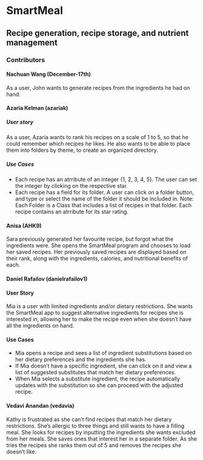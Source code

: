 # SmartMeal
## Recipe generation, recipe storage, and nutrient management 


### Contributors

#### Nachuan Wang (December-17th)
As a user, John wants to generate recipes from the ingredients he had on hand.

#### Azaria Kelman (azariak)
##### User story
As a user, Azaria wants to rank his recipes on a scale of 1 to 5, so that he could remember which recipes he likes. 
He also wants to be able to place them into folders by theme, to create an organized directory.
##### Use Cases
- Each recipe has an atrribute of an integer {1, 2, 3, 4, 5}. The user can set the integer by clicking on the respective star.
- Each recipe has a field for its folder. A user can click on a folder button, and type or select the name of the folder it should be included in.
Note: Each Folder is a Class that includes a list of recipes in that folder. Each recipe contains an atrribute for its star rating.


#### Anisa (AHK9)
Sara previously generated her favourite recipe, but
forgot what the ingredients were. She opens the SmartMeal program and 
chooses to load her saved recipes. Her previously saved recipes are displayed 
based on their rank, along with the ingredients, calories, and nutritional benefits 
of each.

#### Daniel Rafailov (danielrafailov1)
#### User Story
Mia is a user with limited ingredients and/or dietary restrictions. She wants the SmartMeal app to suggest alternative
ingredients for recipes she is interested in, allowing her to make the recipe even when she doesn’t have all the
ingredients on hand.
#### Use Cases
- Mia opens a recipe and sees a list of ingredient substitutions based on her dietary preferences and the ingredients she has.
- If Mia doesn’t have a specific ingredient, she can click on it and view a list of suggested substitutes that match her dietary preferences.
- When Mia selects a substitute ingredient, the recipe automatically updates with the substitution so she can proceed with the adjusted recipe.


#### Vedavi Anandan (vedavia)
Kathy is frustrated as she can’t find recipes that match her dietary restrictions. 
She’s allergic to three things and still wants to have a filling meal. She looks 
for recipes by inputting the ingredients she wants excluded from her meals. She 
saves ones that interest her in a separate folder. As she tries the recipes she 
ranks them out of 5 and removes the recipes she doesn’t like.

